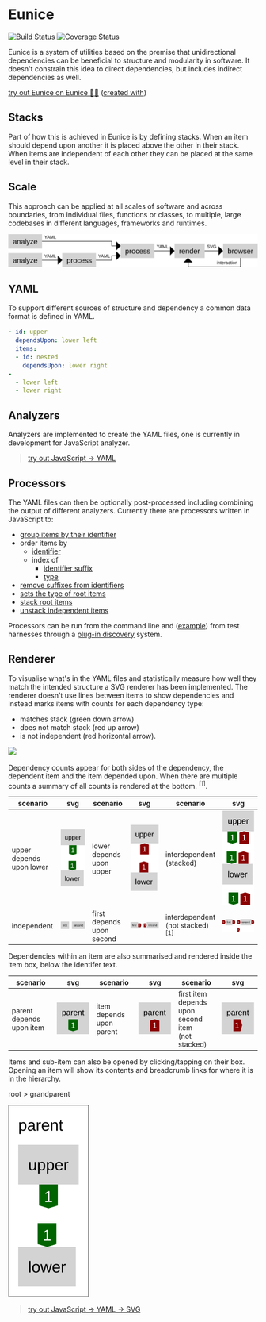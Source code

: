 # Eunice

[![Build Status](https://travis-ci.org/DevSnicket/Eunice.svg?branch=master)](https://travis-ci.org/DevSnicket/Eunice) [![Coverage Status](https://coveralls.io/repos/github/DevSnicket/Eunice/badge.svg?branch=master&c=1)](https://coveralls.io/github/DevSnicket/Eunice?branch=master)

Eunice is a system of utilities based on the premise that unidirectional dependencies can be beneficial to structure and modularity in software. It doesn't constrain this idea to direct dependencies, but includes indirect dependencies as well.

[try out Eunice on Eunice 🐶🥫](https://devsnicket.github.io/Eunice-harnesses/Renderer/harness.html) ([created with](dogfooding/generate.sh))

## Stacks

Part of how this is achieved in Eunice is by defining stacks. When an item should depend upon another it is placed above the other in their stack. When items are independent of each other they can be placed at the same level in their stack.

## Scale

This approach can be applied at all scales of software and across boundaries, from individual files, functions or classes, to multiple, large codebases in different languages, frameworks and runtimes.

![](https://raw.githubusercontent.com/DevSnicket/Eunice/master/stages%20and%20transitions.svg?sanitize=true)

## YAML

To support different sources of structure and dependency a common data format is defined in YAML.

``` YAML
- id: upper
  dependsUpon: lower left
  items:
  - id: nested
    dependsUpon: lower right
-
  - lower left
  - lower right
```

## Analyzers

Analyzers are implemented to create the YAML files, one is currently in development for JavaScript analyzer.

>[try out JavaScript &rightarrow; YAML](https://devsnicket.github.io/Eunice-harnesses/Analyzers/JavaScript/harness.html)

## Processors

The YAML files can then be optionally post-processed including combining the output of different analyzers. Currently there are processors written in JavaScript to:
- [group items by their identifier](Processors/groupItemsByIdentifierSeparator)
- order items by
	- [identifier](Processors/orderItemsBy/identifier)
	- index of
		- [identifier suffix](Processors/orderItemsBy/indexOf/identifierSuffix)
		- [type](Processors/orderItemsBy/indexOf/type)
- [remove suffixes from identifiers](Processors/removeIdentifierSuffix)
- [sets the type of root items](Processors/setTypeOfRootItems)
- [stack root items](Processors/stackRootItems)
- [unstack independent items](Processors/unstackIndependent)

Processors can be run from the command line and ([example](dogfooding/generate.sh)) from test harnesses through a [plug-in discovery](https://github.com/DevSnicket/plugin-discovery) system.

## Renderer

To visualise what's in the YAML files and statistically measure how well they match the intended structure a SVG renderer has been implemented. The renderer doesn't use lines between items to show dependencies and instead marks items with counts for each dependency type:

- matches stack (green down arrow)
- does not match stack (red up arrow) 
- is not independent (red horizontal arrow).

[![](https://raw.githubusercontent.com/DevSnicket/Eunice/master/Renderer/getSvgElementForYaml/createArrows/testcase.svg?sanitize=true)](Renderer/getSvgElementForYaml/createArrows/testcase.svg)

Dependency counts appear for both sides of the dependency, the dependent item and the item depended upon. When there are multiple counts a summary of all counts is rendered at the bottom. <sup>[1]</sup>.

scenario | svg | scenario | svg | scenario | svg
-------- | :-: | -------- | :-: | -------- | :-:
upper depends<br/>upon lower | [![](https://raw.githubusercontent.com/DevSnicket/Eunice/master/Renderer/getSvgForYaml/testcases/stack/upper-depends-upon-lower/.svg?sanitize=true)](Renderer/getSvgForYaml/testcases/stack/upper-depends-upon-lower/.svg) | lower depends<br/>upon upper | [![](https://raw.githubusercontent.com/DevSnicket/Eunice/master/Renderer/getSvgForYaml/testcases/stack/lower-depends-upon-upper/.svg?sanitize=true)](Renderer/getSvgForYaml/testcases/stack/lower-depends-upon-upper/.svg) | interdependent<br/>(stacked) | [![](https://raw.githubusercontent.com/DevSnicket/Eunice/master/Renderer/getSvgForYaml/testcases/stack/two-interdependent/.svg?sanitize=true)](Renderer/getSvgForYaml/testcases/stack/two-interdependent/.svg)
independent | [![](https://raw.githubusercontent.com/DevSnicket/Eunice/master/Renderer/getSvgForYaml/testcases/two/.svg?sanitize=true)](Renderer/getSvgForYaml/testcases/two/.svg) | first depends<br/>upon second | [![](https://raw.githubusercontent.com/DevSnicket/Eunice/master/Renderer/getSvgForYaml/testcases/independency/first-depends-upon-second/.svg?sanitize=true)](Renderer/getSvgForYaml/testcases/independency/first-depends-upon-second/.svg) | interdependent<br/>(not stacked)<sup>[1]</sup> | [![](https://raw.githubusercontent.com/DevSnicket/Eunice/master/Renderer/getSvgForYaml/testcases/independency/two-interdependent/.svg?sanitize=true)](Renderer/getSvgForYaml/testcases/independency/two-interdependent/.svg)

Dependencies within an item are also summarised and rendered inside the item box, below the identifer text.

scenario | svg | scenario | svg | scenario | svg
-------- | :-: | -------- | :-: | -------- | :-:
parent depends<br />upon item | [![](https://raw.githubusercontent.com/DevSnicket/Eunice/master/Renderer/getSvgForYaml/testcases/parent-depends-upon-item/.svg?sanitize=true)](Renderer/getSvgForYaml/testcases/parent-depends-upon-item/.svg) | item depends<br />upon parent | [![](https://raw.githubusercontent.com/DevSnicket/Eunice/master/Renderer/getSvgForYaml/testcases/item-depends-upon-parent/.svg?sanitize=true)](Renderer/getSvgForYaml/testcases/item-depends-upon-parent/.svg) | first item<br/> depends upon<br/>second item<br/>(not stacked) | [![](https://raw.githubusercontent.com/DevSnicket/Eunice/master/Renderer/getSvgForYaml/testcases/independency/first-item-depends-upon-second-item/.svg?sanitize=true)](Renderer/getSvgForYaml/testcases/independency/first-item-depends-upon-second-item/.svg)

Items and sub-item can also be opened by clicking/tapping on their box. Opening an item will show its contents and breadcrumb links for where it is in the hierarchy.

root > grandparent

[![](https://raw.githubusercontent.com/DevSnicket/Eunice/master/Renderer/getSvgForYaml/withSubset.testcases/upper-item-depends-upon-lower-item-with-parent.svg?sanitize=true)](Renderer/getSvgForYaml/withSubset.testcases/upper-item-depends-upon-lower-item-with-parent.svg) 

>[try out JavaScript &rightarrow; YAML &rightarrow; SVG](https://devsnicket.github.io/Eunice-harnesses/harness.html)
